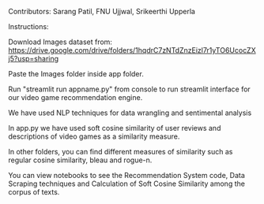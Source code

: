 Contributors: Sarang Patil, FNU Ujjwal, Srikeerthi Upperla

Instructions:

Download Images dataset from: https://drive.google.com/drive/folders/1hqdrC7zNTdZnzEizl7r1yTO6UcocZXj5?usp=sharing

Paste the Images folder inside app folder.

Run "streamlit run appname.py" from console to run streamlit interface for our video game recommendation engine.

We have used NLP techniques for data wrangling and sentimental analysis

In app.py we have used soft cosine similarity of user reviews and descriptions of video games as a similarity measure.

In other folders, you can find different measures of similarity such as regular cosine similarity, bleau and rogue-n.

You can view notebooks to see the Recommendation System code, Data Scraping techniques and Calculation of Soft Cosine Similarity among the corpus of texts.
